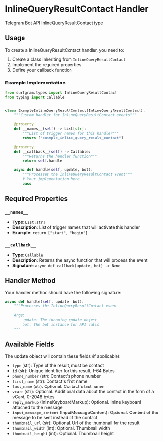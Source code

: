 # InlineQueryResultContact Handler

Telegram Bot API InlineQueryResultContact type

## Usage

To create a InlineQueryResultContact handler, you need to:

1. Create a class inheriting from `InlineQueryResultContact`
2. Implement the required properties
3. Define your callback function

### Example Implementation

```python
from surfgram.types import InlineQueryResultContact
from typing import Callable


class ExampleInlineQueryResultContact(InlineQueryResultContact):
    """Custom handler for InlineQueryResultContact events"""
    
    @property
    def __names__(self) -> List[str]:
        """List of trigger names for this handler"""
        return ["example_inline_query_result_contact"]
    
    @property
    def __callback__(self) -> Callable:
        """Returns the handler function"""
        return self.handle
    
    async def handle(self, update, bot):
        """Processes the InlineQueryResultContact event"""
        # Your implementation here
        pass
```

## Required Properties

### `__names__`
- **Type**: `List[str]`
- **Description**: List of trigger names that will activate this handler
- **Example**: `return ["start", "begin"]`

### `__callback__`
- **Type**: `Callable`
- **Description**: Returns the async function that will process the event
- **Signature**: `async def callback(update, bot) -> None`

## Handler Method

Your handler method should have the following signature:

```python
async def handle(self, update, bot):
    """Processes the InlineQueryResultContact event
    
    Args:
        update: The incoming update object
        bot: The bot instance for API calls
    """
```

## Available Fields

The update object will contain these fields (if applicable):

- `type` (str): Type of the result, must be contact
- `id` (str): Unique identifier for this result, 1-64 Bytes
- `phone_number` (str): Contact's phone number
- `first_name` (str): Contact's first name
- `last_name` (str): Optional. Contact's last name
- `vcard` (str): Optional. Additional data about the contact in the form of a vCard, 0-2048 bytes
- `reply_markup` (InlineKeyboardMarkup): Optional. Inline keyboard attached to the message
- `input_message_content` (InputMessageContent): Optional. Content of the message to be sent instead of the contact
- `thumbnail_url` (str): Optional. Url of the thumbnail for the result
- `thumbnail_width` (int): Optional. Thumbnail width
- `thumbnail_height` (int): Optional. Thumbnail height
